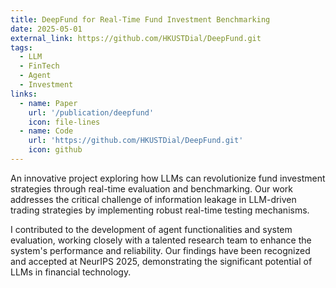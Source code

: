 ```yaml
---
title: DeepFund for Real-Time Fund Investment Benchmarking
date: 2025-05-01
external_link: https://github.com/HKUSTDial/DeepFund.git
tags:
  - LLM
  - FinTech
  - Agent
  - Investment
links:
  - name: Paper
    url: '/publication/deepfund'
    icon: file-lines
  - name: Code
    url: 'https://github.com/HKUSTDial/DeepFund.git'
    icon: github
---
```


An innovative project exploring how LLMs can revolutionize fund investment strategies through real-time evaluation and benchmarking. Our work addresses the critical challenge of information leakage in LLM-driven trading strategies by implementing robust real-time testing mechanisms.

I contributed to the development of agent functionalities and system evaluation, working closely with a talented research team to enhance the system's performance and reliability. Our findings have been recognized and accepted at NeurIPS 2025, demonstrating the significant potential of LLMs in financial technology.

<!--more-->